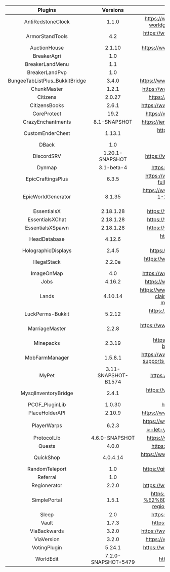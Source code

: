 |             Plugins            |        Versions       |                                                Links                                               |
| :----------------------------: | :-------------------: | :------------------------------------------------------------------------------------------------: |
|       AntiRedstoneClock        |          1.1.0        | https://www.spigotmc.org/resources/antiredstoneclock-worldguard-plotsquard-support-1-8-1-15.18557/ |
|        ArmorStandTools         |           4.2         | https://www.spigotmc.org/resources/armor-stand-tools-reborn.82724/ |
|          AuctionHouse          |          2.1.10       | https://www.spigotmc.org/resources/auctionhouse.61836/ |
|           BreakerAgri          |           1.0         | |
|        BreakerLandMenu         |           1.1         | |
|         BreakerLandPvp         |           1.0         | |
| BungeeTabListPlus_BukkitBridge |          3.4.0        | https://www.spigotmc.org/resources/bungeetablistplus.313/ |
|          ChunkMaster           |          1.2.1        | https://www.spigotmc.org/resources/chunkmaster.71351/ |
|           Citizens             |          2.0.27       | https://www.spigotmc.org/resources/citizens.13811/ |
|         CitizensBooks          |          2.6.1        | https://www.spigotmc.org/resources/citizensbooks.37465/ |
|          CoreProtect           |           19.2        | https://www.spigotmc.org/resources/coreprotect.8631/ |
|       CrazyEnchantments        |       8.1-SNAPSHOT    | https://jenkins.badbones69.com/job/Crazy-Enchantments/ |
|       CustomEnderChest         |          1.13.1       | https://www.spigotmc.org/resources/custom-enderchest.8868/ |
|            DBack               |           1.0         | |
|          DiscordSRV            |     1.20.1-SNAPSHOT   | https://www.spigotmc.org/resources/discordsrv.18494/ |
|            Dynmap              |        3.1-beta-4     | https://www.spigotmc.org/resources/dynmap.274/ |
|       EpicCraftingsPlus        |          6.3.5        | https://www.spigotmc.org/resources/epiccraftingsplus-fully-configurable-crafts-1-8-1-16.39967/ |
|       EpicWorldGenerator       |          8.1.35       | https://www.spigotmc.org/resources/epicworldgenerator-1-14-1-14-4-support-all-update-aquatic-features.8067/ |
|          EssentialsX           |         2.18.1.28     | https://www.spigotmc.org/resources/essentialsx.9089 |
|        EssentialsXChat         |         2.18.1.28     | https://www.spigotmc.org/resources/essentialsx.9089 |
|        EssentialsXSpawn        |         2.18.1.28     | https://www.spigotmc.org/resources/essentialsx.9089 |
|          HeadDatabase          |         4.12.6        | https://www.spigotmc.org/resources/head-database.14280/ |
|       HolographicDisplays      |          2.4.5        | https://dev.bukkit.org/projects/holographic-displays |
|          IllegalStack          |          2.2.0e       | https://www.spigotmc.org/resources/dupe-fixes-illegal-stack-remover.44411/ |
|           ImageOnMap           |           4.0         | https://www.spigotmc.org/resources/imageonmap.26585/ |
|              Jobs              |          4.16.2       | https://www.spigotmc.org/resources/jobs-reborn.4216/ |
|             Lands              |         4.10.14       | https://www.spigotmc.org/resources/lands-minecraft-land-claim-plugin-grief-prevention-protection-gui-management-wars-1-15-support.53313/ |
|        LuckPerms-Bukkit        |          5.2.12       | https://www.spigotmc.org/resources/luckperms-an-advanced-permissions-plugin.28140/ |
|         MarriageMaster         |          2.2.8        | https://www.spigotmc.org/resources/marriage-master-mc-1-7-1-16.19273/ |
|           Minepacks            |          2.3.19       | https://www.spigotmc.org/resources/minepacks-backpack-plugin-mc-1-7-1-16.19286/ |
|         MobFarmManager         |         1.5.8.1       | https://www.spigotmc.org/resources/mob-farm-manager-supports-1-7-10-up-to-1-16-hopper-support.15127/ |
|             MyPet              |  3.11-SNAPSHOT-B1574  | https://www.spigotmc.org/resources/mypet.12725/ |
|      MysqlInventoryBridge      |          2.4.1        | https://www.spigotmc.org/resources/mysql-inventory-bridge.7849/ |
|         PCGF_PluginLib         |          1.0.30       | https://ci.pcgamingfreaks.at/job/PluginLib/ |
|         PlaceHolderAPI         |          2.10.9       | https://www.spigotmc.org/resources/placeholderapi.6245/ |
|          PlayerWarps           |          6.2.3        | https://www.spigotmc.org/resources/⭐-player-warps-⭐-➢-let-your-players-set-warps-1-8-1-16-1.66692/ |
|          ProtocolLib           |     4.6.0-SNAPSHOT    | https://www.spigotmc.org/resources/protocollib.1997/ |
|            Quests              |          4.0.0        | https://www.spigotmc.org/resources/quests.3711/ |
|           QuickShop            |         4.0.4.14      | https://www.spigotmc.org/resources/quickshop-reremake-1-15-ready-bees-bees-bee.62575/ |
|         RandomTeleport         |           1.0         | https://github.com/Breakerland/RandomTeleport/releases/ |
|           Referral             |           1.0         | |
|          Regionerator          |          2.2.0        | https://www.spigotmc.org/resources/regionerator.12219/ |
|          SimplePortal          |          1.5.1        | https://www.spigotmc.org/resources/1-16-ready-%E2%8D%9F-simple-portals-%E2%8D%9F-effective-regional-portals-bungeecord-compatible.56772/ |
|             Sleep              |           2.0         | https://www.spigotmc.org/resources/sleep.73285/ |
|             Vault              |          1.7.3        | https://www.spigotmc.org/resources/vault.34315/ |
|          ViaBackwards          |          3.2.0        | https://www.spigotmc.org/resources/viabackwards.27448/ |
|           ViaVersion           |          3.2.0        | https://www.spigotmc.org/resources/viaversion.19254/ |
|          VotingPlugin          |         5.24.1        | https://www.spigotmc.org/resources/votingplugin.15358/ |
|           WorldEdit            |  7.2.0-SNAPSHOT+5479  | https://enginehub.org/worldedit/#downloads |